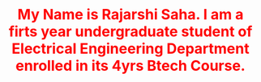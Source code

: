 

<html>
<head>
<meta charset= "UTF-8">
<h1 style="text-align:center"><p style="font-size:160%;"><p style="color:red;">My Name is Rajarshi Saha. I am a firts year undergraduate student of Electrical Engineering Department enrolled in its 4yrs Btech Course.</h1></p></p>
  
  
